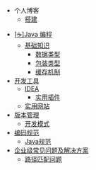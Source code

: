 - 个人博客
  - [搭建](#/zh-cn/quick-start.md)
  

* [[:coffee:]Java 编程](#)
    * [基础知识](#)
        * [数据类型](java/data-type.md)
        * [包装类型](java/pack-type.md)
        * [缓存机制](java/cache-mechanism.md)
* [开发工具](#)
    * [IDEA](#)
        * [实用插件](developtools/idea-plus.md)
    * [实用网站](developtools/website.md)
* [版本管理](#)
    -  [开发模式](version/dev-model.md)
* [编码规范](#)
    -  [Java规范](constraint/java-word.md)
* [企业级常见问题及解决方案](#)
    - [路径匹配问题](enterprise/path-matcher.md)

